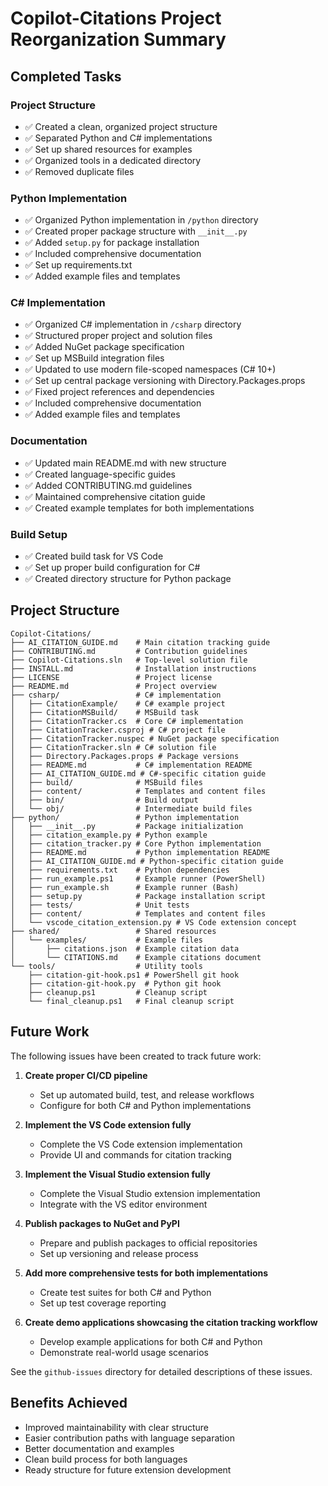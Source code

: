 # Copilot-Citations Project Reorganization Summary

## Completed Tasks

### Project Structure
- ✅ Created a clean, organized project structure
- ✅ Separated Python and C# implementations
- ✅ Set up shared resources for examples
- ✅ Organized tools in a dedicated directory
- ✅ Removed duplicate files

### Python Implementation
- ✅ Organized Python implementation in `/python` directory
- ✅ Created proper package structure with `__init__.py`
- ✅ Added `setup.py` for package installation
- ✅ Included comprehensive documentation
- ✅ Set up requirements.txt
- ✅ Added example files and templates

### C# Implementation
- ✅ Organized C# implementation in `/csharp` directory
- ✅ Structured proper project and solution files
- ✅ Added NuGet package specification
- ✅ Set up MSBuild integration files
- ✅ Updated to use modern file-scoped namespaces (C# 10+)
- ✅ Set up central package versioning with Directory.Packages.props
- ✅ Fixed project references and dependencies
- ✅ Included comprehensive documentation
- ✅ Added example files and templates

### Documentation
- ✅ Updated main README.md with new structure
- ✅ Created language-specific guides
- ✅ Added CONTRIBUTING.md guidelines
- ✅ Maintained comprehensive citation guide
- ✅ Created example templates for both implementations

### Build Setup
- ✅ Created build task for VS Code
- ✅ Set up proper build configuration for C#
- ✅ Created directory structure for Python package

## Project Structure

```
Copilot-Citations/
├── AI_CITATION_GUIDE.md    # Main citation tracking guide
├── CONTRIBUTING.md         # Contribution guidelines
├── Copilot-Citations.sln   # Top-level solution file
├── INSTALL.md              # Installation instructions
├── LICENSE                 # Project license
├── README.md               # Project overview
├── csharp/                 # C# implementation
│   ├── CitationExample/    # C# example project
│   ├── CitationMSBuild/    # MSBuild task
│   ├── CitationTracker.cs  # Core C# implementation
│   ├── CitationTracker.csproj # C# project file
│   ├── CitationTracker.nuspec # NuGet package specification
│   ├── CitationTracker.sln # C# solution file
│   ├── Directory.Packages.props # Package versions
│   ├── README.md           # C# implementation README
│   ├── AI_CITATION_GUIDE.md # C#-specific citation guide
│   ├── build/              # MSBuild files
│   ├── content/            # Templates and content files
│   ├── bin/                # Build output
│   └── obj/                # Intermediate build files
├── python/                 # Python implementation
│   ├── __init__.py         # Package initialization
│   ├── citation_example.py # Python example
│   ├── citation_tracker.py # Core Python implementation
│   ├── README.md           # Python implementation README
│   ├── AI_CITATION_GUIDE.md # Python-specific citation guide
│   ├── requirements.txt    # Python dependencies
│   ├── run_example.ps1     # Example runner (PowerShell)
│   ├── run_example.sh      # Example runner (Bash)
│   ├── setup.py            # Package installation script
│   ├── tests/              # Unit tests
│   ├── content/            # Templates and content files
│   └── vscode_citation_extension.py # VS Code extension concept
├── shared/                 # Shared resources
│   └── examples/           # Example files
│       ├── citations.json  # Example citation data
│       └── CITATIONS.md    # Example citations document
└── tools/                  # Utility tools
    ├── citation-git-hook.ps1 # PowerShell git hook
    ├── citation-git-hook.py  # Python git hook
    ├── cleanup.ps1         # Cleanup script
    └── final_cleanup.ps1   # Final cleanup script
```

## Future Work

The following issues have been created to track future work:

1. **Create proper CI/CD pipeline**
   - Set up automated build, test, and release workflows
   - Configure for both C# and Python implementations

2. **Implement the VS Code extension fully**
   - Complete the VS Code extension implementation
   - Provide UI and commands for citation tracking

3. **Implement the Visual Studio extension fully**
   - Complete the Visual Studio extension implementation
   - Integrate with the VS editor environment

4. **Publish packages to NuGet and PyPI**
   - Prepare and publish packages to official repositories
   - Set up versioning and release process

5. **Add more comprehensive tests for both implementations**
   - Create test suites for both C# and Python
   - Set up test coverage reporting

6. **Create demo applications showcasing the citation tracking workflow**
   - Develop example applications for both C# and Python
   - Demonstrate real-world usage scenarios

See the `github-issues` directory for detailed descriptions of these issues.

## Benefits Achieved

- Improved maintainability with clear structure
- Easier contribution paths with language separation
- Better documentation and examples
- Clean build process for both languages
- Ready structure for future extension development
